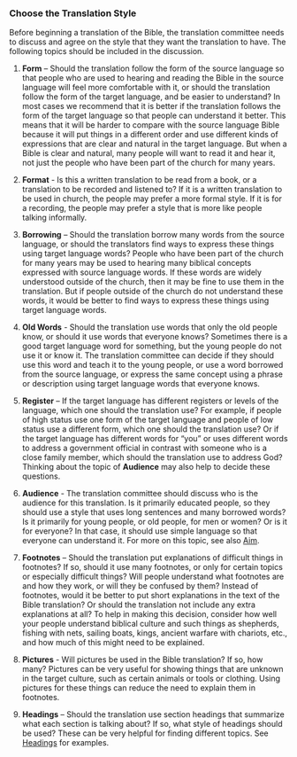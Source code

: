 ### Choose the Translation Style

Before beginning a translation of the Bible, the translation committee needs to discuss and agree on the style that they want the translation to have. The following topics should be included in the discussion.

1.  **Form** – Should the translation follow the form of the source language so that people who are used to hearing and reading the Bible in the source language will feel more comfortable with it, or should the translation follow the form of the target language, and be easier to understand? In most cases we recommend that it is better if the translation follows the form of the target language so that people can understand it better. This means that it will be harder to compare with the source language Bible because it will put things in a different order and use different kinds of expressions that are clear and natural in the target language. But when a Bible is clear and natural, many people will want to read it and hear it, not just the people who have been part of the church for many years.

2.  **Format** - Is this a written translation to be read from a book, or a translation to be recorded and listened to? If it is a written translation to be used in church, the people may prefer a more formal style. If it is for a recording, the people may prefer a style that is more like people talking informally.

3.	**Borrowing** – Should the translation borrow many words from the source language, or should the translators find ways to express these things using target language words? People who have been part of the church for many years may be used to hearing many biblical concepts expressed with source language words. If these words are widely understood outside of the church, then it may be fine to use them in the translation. But if people outside of the church do not understand these words, it would be better to find ways to express these things using target language words.

4.	**Old Words** - Should the translation use words that only the old people know, or should it use words that everyone knows? Sometimes there is a good target language word for something, but the young people do not use it or know it. The translation committee can decide if they should use this word and teach it to the young people, or use a word borrowed from the source language, or express the same concept using a phrase or description using target language words that everyone knows.

5.	**Register** – If the target language has different registers or levels of the language, which one should the translation use? For example, if people of high status use one form of the target language and people of low status use a different form, which one should the translation use? Or if the target language has different words for “you” or uses different words to address a government official in contrast with someone who is a close family member, which should the translation use to address God? Thinking about the topic of **Audience** may also help to decide these questions.

6.	**Audience** - The translation committee should discuss who is the audience for this translation. Is it primarily educated people, so they should use a style that uses long sentences and many borrowed words? Is it primarily for young people, or old people, for men or women? Or is it for everyone? In that case, it should use simple language so that everyone can understand it. For more on this topic, see also [Aim](../translate-aim/01.md).

7.  **Footnotes** – Should the translation put explanations of difficult things in footnotes? If so, should it use many footnotes, or only for certain topics or especially difficult things? Will people understand what footnotes are and how they work, or will they be confused by them? Instead of footnotes, would it be better to put short explanations in the text of the Bible translation? Or should the translation not include any extra explanations at all? To help in making this decision, consider how well your people understand biblical culture and such things as shepherds, fishing with nets, sailing boats, kings, ancient warfare with chariots, etc., and how much of this might need to be explained.

8.  **Pictures** - Will pictures be used in the Bible translation? If so, how many? Pictures can be very useful for showing things that are unknown in the target culture, such as certain animals or tools or clothing. Using pictures for these things can reduce the need to explain them in footnotes.

9.  **Headings** – Should the translation use section headings that summarize what each section is talking about? If so, what style of headings should be used? These can be very helpful for finding different topics. See [Headings](../../checking/headings/01.md) for examples.


